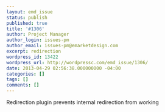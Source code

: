 ```yaml
---
layout: emd_issue
status: publish
published: true
title: '#1306'
author: Project Manager
author_login: issues-pm
author_email: issues-pm@emarketdesign.com
excerpt: redirection
wordpress_id: 13422
wordpress_url: http://wordpressc.com/emd_issue/1306/
date: 2013-04-29 02:56:38.000000000 -04:00
categories: []
tags: []
comments: []
---
```

Redirection plugin prevents internal redirection from working
